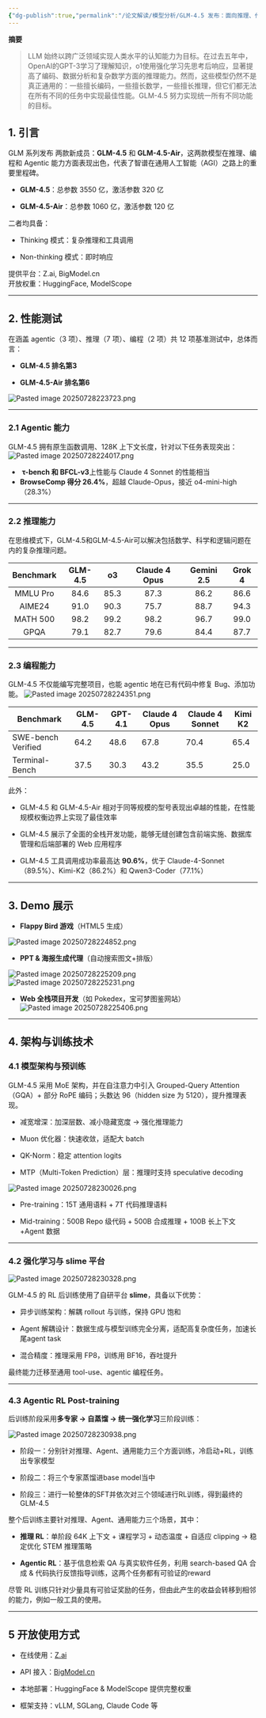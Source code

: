 ```yaml
---
{"dg-publish":true,"permalink":"/论文解读/模型分析/GLM-4.5 发布：面向推理、代码与智能体的开源SOTA模型/","tags":["gardenEntry"]}
---
```



**摘要**  
>LLM 始终以跨广泛领域实现人类水平的认知能力为目标。在过去五年中，OpenAI的GPT-3学习了理解知识，o1使用强化学习先思考后响应，显著提高了编码、数据分析和复杂数学方面的推理能力。然而，这些模型仍然不是真正通用的：一些擅长编码，一些擅长数学，一些擅长推理，但它们都无法在所有不同的任务中实现最佳性能。GLM-4.5 努力实现统一所有不同功能的目标。
## 1. 引言

GLM 系列发布  两款新成员：**GLM-4.5** 和 **GLM-4.5-Air**，这两款模型在推理、编程和 Agentic 能力方面表现出色，代表了智谱在通用人工智能（AGI）之路上的重要里程碑。

- **GLM-4.5**：总参数 3550 亿，激活参数 320 亿
    
- **GLM-4.5-Air**：总参数 1060 亿，激活参数 120 亿
    

二者均具备：

- Thinking 模式：复杂推理和工具调用
    
- Non-thinking 模式：即时响应
    

提供平台：Z.ai, BigModel.cn  
开放权重：HuggingFace, ModelScope

---

## 2. 性能测试

在涵盖 agentic（3 项）、推理（7 项）、编程（2 项）共 12 项基准测试中，总体而言：

- **GLM-4.5 排名第3**
    
- **GLM-4.5-Air 排名第6**
    

![Pasted image 20250728223723.png](/img/user/Pasted%20image%2020250728223723.png)

---

### 2.1 Agentic 能力

GLM-4.5 拥有原生函数调用、128K 上下文长度，针对以下任务表现突出：
![Pasted image 20250728224017.png](/img/user/Pasted%20image%2020250728224017.png)
-  **τ-bench 和 BFCL-v3**上性能与 Claude 4 Sonnet 的性能相当
- **BrowseComp 得分 26.4%**，超越 Claude-Opus，接近 o4-mini-high（28.3%）
    

---

### 2.2 推理能力

在思维模式下，GLM-4.5和GLM-4.5-Air可以解决包括数学、科学和逻辑问题在内的复杂推理问题。

| Benchmark | GLM-4.5 |  o3  | Claude 4 Opus | Gemini 2.5 | Grok 4 |
| :-------: | :-----: | :--: | :-----------: | :--------: | :----: |
| MMLU Pro  |  84.6   | 85.3 |     87.3      |    86.2    |  86.6  |
|  AIME24   |  91.0   | 90.3 |     75.7      |    88.7    |  94.3  |
| MATH 500  |  98.2   | 99.2 |     98.2      |    96.7    |  99.0  |
|   GPQA    |  79.1   | 82.7 |     79.6      |    84.4    |  87.7  |

---

### 2.3 编程能力

GLM-4.5 不仅能编写完整项目，也能 agentic 地在已有代码中修复 Bug、添加功能。
![Pasted image 20250728224351.png](/img/user/Pasted%20image%2020250728224351.png)

|Benchmark|GLM-4.5|GPT-4.1|Claude 4 Opus|Claude 4 Sonnet|Kimi K2|
|---|---|---|---|---|---|
|SWE-bench Verified|64.2|48.6|67.8|70.4|65.4|
|Terminal-Bench|37.5|30.3|43.2|35.5|25.0|

此外：

- GLM-4.5 和 GLM-4.5-Air 相对于同等规模的型号表现出卓越的性能，在性能规模权衡边界上实现了最佳效率
    
- GLM-4.5 展示了全面的全栈开发功能，能够无缝创建包含前端实施、数据库管理和后端部署的 Web 应用程序
    
- GLM-4.5 工具调用成功率最高达 **90.6%**，优于 Claude-4-Sonnet（89.5%）、Kimi-K2（86.2%）和 Qwen3-Coder（77.1%）
    

---

## 3. Demo 展示


- **Flappy Bird 游戏**（HTML5 生成）

![Pasted image 20250728224852.png](/img/user/Pasted%20image%2020250728224852.png)
- **PPT & 海报生成代理**（自动搜索图文+排版）

![Pasted image 20250728225209.png](/img/user/Pasted%20image%2020250728225209.png)
![Pasted image 20250728225231.png](/img/user/Pasted%20image%2020250728225231.png)
- **Web 全栈项目开发**（如 Pokedex，宝可梦图鉴网站）
![Pasted image 20250728225406.png](/img/user/Pasted%20image%2020250728225406.png)

---

## 4. 架构与训练技术

### 4.1 模型架构与预训练

GLM-4.5 采用 MoE 架构，并在自注意力中引入 Grouped-Query Attention（GQA）+ 部分 RoPE 编码；头数达 96（hidden size 为 5120），提升推理表现。

- 减宽增深：加深层数、减小隐藏宽度 → 强化推理能力
    
- Muon 优化器：快速收敛，适配大 batch
    
- QK-Norm：稳定 attention logits
    
- MTP（Multi-Token Prediction）层：推理时支持 speculative decoding
    

![Pasted image 20250728230026.png](/img/user/Pasted%20image%2020250728230026.png)

- Pre-training：15T 通用语料 + 7T 代码推理语料
    
- Mid-training：500B Repo 级代码 + 500B 合成推理 + 100B 长上下文+Agent 数据
    


---

### 4.2 强化学习与 slime 平台
![Pasted image 20250728230328.png](/img/user/Pasted%20image%2020250728230328.png)

GLM-4.5 的 RL 后训练使用了自研平台 **slime**，具备以下优势：

- 异步训练架构：解耦 rollout 与训练，保持 GPU 饱和
    
- Agent 解耦设计：数据生成与模型训练完全分离，适配高复杂度任务，加速长尾agent task
    
- 混合精度：推理采用 FP8，训练用 BF16，吞吐提升
    

最终能力迁移至通用 tool-use、agentic 编程任务。

---
### 4.3 Agentic RL Post-training

后训练阶段采用**多专家 → 自蒸馏 → 统一强化学习**三阶段训练：

![Pasted image 20250728230938.png](/img/user/Pasted%20image%2020250728230938.png)

- 阶段一：分别针对推理、Agent、通用能力三个方面训练，冷启动+RL，训练出专家模型
    
- 阶段二：将三个专家蒸馏进base model当中
    
- 阶段三：进行一轮整体的SFT并依次对三个领域进行RL训练，得到最终的 GLM-4.5

整个后训练主要针对推理、Agent、通用能力三个场景，其中：

- **推理 RL**：单阶段 64K 上下文 + 课程学习 + 动态温度 + 自适应 clipping → 稳定优化 STEM 推理策略
    
- **Agentic RL**：基于信息检索 QA 与真实软件任务，利用 search-based QA 合成 & 代码执行反馈指导训练，这两个任务都有可验证的reward
    

尽管 RL 训练只针对少量具有可验证奖励的任务，但由此产生的收益会转移到相邻的能力，例如一般工具的使用。

___
## 5 开放使用方式

- 在线使用：[Z.ai](https://chat.z.ai/)
    
- API 接入：[BigModel.cn](https://bigmodel.cn/)
    
- 本地部署：HuggingFace & ModelScope 提供完整权重
    
- 框架支持：vLLM, SGLang, Claude Code 等
    
